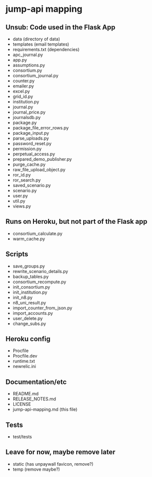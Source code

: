 # jump-api mapping

## Unsub: Code used in the Flask App

- data (directory of data)
- templates (email templates)
- requirements.txt (dependencies)
- apc_journal.py
- app.py
- assumptions.py
- consortium.py
- consortium_journal.py
- counter.py
- emailer.py
- excel.py
- grid_id.py
- institution.py
- journal.py
- journal_price.py
- journalsdb.py
- package.py
- package_file_error_rows.py
- package_input.py
- parse_uploads.py
- password_reset.py
- permission.py
- perpetual_access.py
- prepared_demo_publisher.py
- purge_cache.py
- raw_file_upload_object.py
- ror_id.py
- ror_search.py
- saved_scenario.py
- scenario.py
- user.py
- util.py
- views.py

## Runs on Heroku, but not part of the Flask app

- consortium_calculate.py
- warm_cache.py

## Scripts

- save_groups.py
- rewrite_scenario_details.py
- backup_tables.py
- consortium_recompute.py
- init_consortium.py
- init_institution.py
- init_n8.py
- n8_uni_result.py
- import_counter_from_json.py
- import_accounts.py
- user_delete.py
- change_subs.py

## Heroku config

- Procfile
- Procfile.dev
- runtime.txt
- newrelic.ini

## Documentation/etc

- README.md
- RELEASE_NOTES.md
- LICENSE
- jump-api-mapping.md (this file)

## Tests

- test/tests

## Leave for now, maybe remove later

- static (has unpaywall favicon, remove?)
- temp (remove maybe?)
